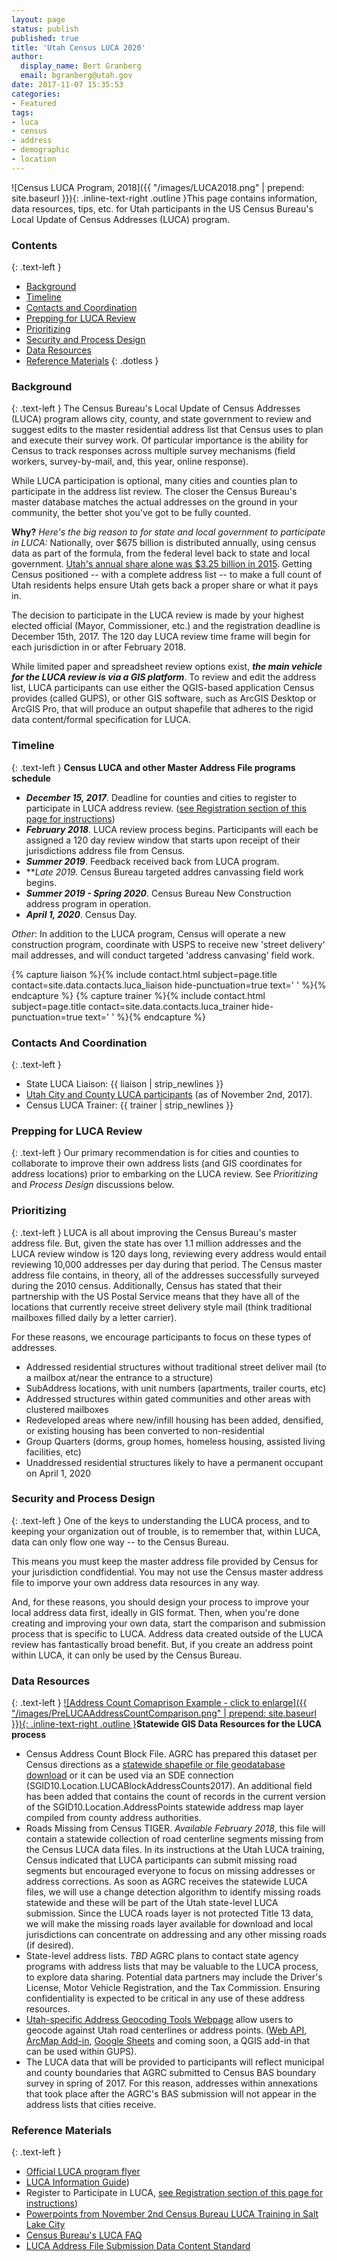 ```yaml
---
layout: page
status: publish
published: true
title: 'Utah Census LUCA 2020'
author:
  display_name: Bert Granberg
  email: bgranberg@utah.gov
date: 2017-11-07 15:35:53
categories:
- Featured
tags:
- luca
- census
- address
- demographic
- location
---
```

![Census LUCA Program, 2018]({{ "/images/LUCA2018.png" | prepend: site.baseurl }}){: .inline-text-right .outline }This page contains information, data resources, tips, etc. for Utah participants in the US Census Bureau's Local Update of Census Addresses (LUCA) program.

### Contents
{: .text-left }
- [Background](#background)
- [Timeline](#timeline)
- [Contacts and Coordination](#contacts-and-coordination)
- [Prepping for LUCA Review](#prepping-for-the-luca-review)
- [Prioritizing](#prioritizing)
- [Security and Process Design](#security-and-process-design)
- [Data Resources](#data-resources)
- [Reference Materials](#reference-materials)
{: .dotless }

### Background
{: .text-left }
The Census Bureau's Local Update of Census Addresses (LUCA) program allows city, county, and state government to review and suggest edits to the master residential address list that Census uses to plan and execute their survey work. Of particular importance is the ability for Census to track responses across multiple survey mechanisms (field workers, survey-by-mail, and, this year, online response).

While LUCA participation is optional, many cities and counties plan to participate in the address list review. The closer the Census Bureau's master database matches the actual addresses on the ground in your community, the better shot you've got to be fully counted.

**Why?** _Here's the big reason to for state and local government to participate in LUCA:_ Nationally, over $675 billion is distributed annually, using census data as part of the formula, from the federal level back to state and local government. [Utah's annual share alone was $3.25 billion in 2015](https://gwipp.gwu.edu/sites/gwipp.gwu.edu/files/downloads/Utah%20CFD%2008-18-17.pdf). Getting Census positioned -- with a complete address list -- to make a full count of Utah residents helps ensure Utah gets back a proper share or what it pays in.

The decision to participate in the LUCA review is made by your highest elected official (Mayor, Commissioner, etc.) and the registration deadline is December 15th, 2017. The 120 day LUCA review time frame will begin for each jurisdiction in or after February 2018.

While limited paper and spreadsheet review options exist, **_the main vehicle for the LUCA review is via a GIS platform_**. To review and edit the address list, LUCA participants can use either the QGIS-based application Census provides (called GUPS), or other GIS software, such as ArcGIS Desktop or ArcGIS Pro, that will produce an output shapefile that adheres to the rigid data content/formal specification for LUCA.

### Timeline
{: .text-left }
**Census LUCA and other Master Address File programs schedule**

- **_December 15, 2017_**. Deadline for counties and cities to register to participate in LUCA address review. ([see Registration section of this page for instructions](https://www.census.gov/geo/partnerships/luca.html))
- **_February 2018_**. LUCA review process begins. Participants will each be assigned a 120 day review window that starts upon receipt of their jurisdictions address file from Census.
- **_Summer 2019_**. Feedback received back from LUCA program.
- **_Late 2019_*.* Census Bureau targeted addres canvassing field work begins.
- **_Summer 2019 - Spring 2020_**. Census Bureau New Construction address program in operation.
- **_April 1, 2020_**. Census Day.

_Other_: In addition to the LUCA program, Census will operate a new construction program, coordinate with USPS to receive new 'street delivery' mail addresses, and will conduct targeted 'address canvasing' field work.

{% capture liaison %}{% include contact.html subject=page.title contact=site.data.contacts.luca_liaison hide-punctuation=true text=' ' %}{% endcapture %}
{% capture trainer %}{% include contact.html subject=page.title contact=site.data.contacts.luca_trainer hide-punctuation=true text=' ' %}{% endcapture %}
### Contacts And Coordination
{: .text-left }
- State LUCA Liaison: {{ liaison | strip_newlines }}
- [Utah City and County LUCA participants](https://docs.google.com/spreadsheets/d/1WgYXqIBcQ3RZoWSPJVw5CLErjdPuM1gy9OzuaGHFCSg/edit?usp=sharing) (as of November 2nd, 2017).
- Census LUCA Trainer: {{ trainer | strip_newlines }}

### Prepping for LUCA Review
{: .text-left }
Our primary recommendation is for cities and counties to collaborate to improve their own address lists (and GIS coordinates for address locations) prior to embarking on the LUCA review. See _Prioritizing_ and _Process Design_ discussions below.

### Prioritizing
{: .text-left }
LUCA is all about improving the Census Bureau's master address file. But, given the state has over 1.1 million addresses and the LUCA review window is 120 days long, reviewing every address would entail reviewing 10,000 addresses per day during that period. The Census master address file contains, in theory, all of the addresses successfully surveyed during the 2010 census. Additionally, Census has stated that their partnership with the US Postal Service means that they have all of the locations that currently receive street delivery style mail (think traditional mailboxes filled daily by a letter carrier).

For these reasons, we encourage participants to focus on these types of addresses.

- Addressed residential structures without traditional street deliver mail (to a mailbox at/near the entrance to a structure)
- SubAddress locations, with unit numbers (apartments, trailer courts, etc)
- Addressed structures within gated communities and other areas with clustered mailboxes
- Redeveloped areas where new/infill housing has been added, densified, or existing housing has been converted to non-residential
- Group Quarters (dorms, group homes, homeless housing, assisted living facilities, etc)
- Unaddressed residential structures likely to have a permanent occupant on April 1, 2020

### Security and Process Design
{: .text-left }
One of the keys to understanding the LUCA process, and to keeping your organization out of trouble, is to remember that, within LUCA, data can only flow one way -- to the Census Bureau.

This means you must keep the master address file provided by Census for your jurisdiction condfidential. You may not use the Census master address file to imporve your own address data resources in any way.

And, for these reasons, you should design your process to improve your local address data first, ideally in GIS format. Then, when you're done creating and improving your own data, start the comparison and submission process that is specific to LUCA. Address data created outside of the LUCA review has fantastically broad benefit. But, if you create an address point within LUCA, it can only be used by the Census Bureau.

### Data Resources
{: .text-left }
[![Address Count Comaprison Example - click to enlarge]({{ "/images/PreLUCAAddressCountComparison.png" | prepend: site.baseurl }}){: .inline-text-right .outline }](https://docs.google.com/presentation/d/1hSYqhRELa7idGcsfsF7Cnb1BqNfMl1zqInk_yud65-4/edit#slide=id.p)**Statewide GIS Data Resources for the LUCA process**

- Census Address Count Block File. AGRC has prepared this dataset per Census directions as a [statewide shapefile or file geodatabase download](https://drive.google.com/drive/folders/1sKMQxDBjW8LknsEojZXZwMdVY1T1UXvO) or it can be used via an SDE connection (SGID10.Location.LUCABlockAddressCounts2017). An additional field has been added that contains the count of records in the current version of the SGID10.Location.AddressPoints statewide address map layer compiled from county address authorities.
- Roads Missing from Census TIGER. _Available February 2018_, this file will contain a statewide collection of road centerline segments missing from the Census LUCA data files. In its instructions at the Utah LUCA training, Census indicated that LUCA participants can submit missing road segments but encouraged everyone to focus on missing addresses or address corrections. As soon as AGRC receives the statewide LUCA files, we will use a change detection algorithm to identify missing roads statewide and these will be part of the Utah state-level LUCA submission. Since the LUCA roads layer is not protected Title 13 data, we will make the missing roads layer available for download and local jurisdictions can concentrate on addressing and any other missing roads (if desired).
- State-level address lists. _TBD_ AGRC plans to contact state agency programs with address lists that may be valuable to the LUCA process, to explore data sharing. Potential data partners may include the Driver's License, Motor Vehicle Registration, and the Tax Commission. Ensuring confidentiality is expected to be critical in any use of these address resources.
- [Utah-specific Address Geocoding Tools Webpage](https://gis.utah.gov/data/address-geocoders-locators/) allow users to geocode against Utah road centerlines or address points. ([Web API](http://api.mapserv.utah.gov), [ArcMap Add-in](https://gis.utah.gov/data/address-geocoders-locators/#GeocodingToolbox), [Google Sheets](https://chrome.google.com/webstore/detail/utah-address-locator/nepmlneiknaeojhadbeodpaefenhjkek?utm_source=permalink) and coming soon, a QGIS add-in that can be used within GUPS).
- The LUCA data that will be provided to participants will reflect municipal and county boundaries that AGRC submitted to Census BAS boundary survey in spring of 2017. For this reason, addresses within annexations that took place after the AGRC's BAS submission will not appear in the address lists that cities receive.

### Reference Materials
{: .text-left }
- [Official LUCA program flyer](https://www2.census.gov/geo/pdfs/partnerships/luca/2020CensusLUCA_Flyer.pdf)
- [LUCA Information Guide](https://www2.census.gov/geo/pdfs/partnerships/luca/2020LUCA_InfoGuide.pdf))
- Register to Participate in LUCA, [see Registration section of this page for instructions](https://www.census.gov/geo/partnerships/luca.html))
- [Powerpoints from November 2nd Census Bureau LUCA Training in Salt Lake City](https://drive.google.com/file/d/0BxoOAQyOvGgaOHhPSXhCTEdBdnN6a0d2VTk3OW5iVjdBXzAw/view?usp=sharing)
- [Census Bureau's LUCA FAQ](https://www2.census.gov/geo/pdfs/partnerships/luca/2020LUCA_FAQ.pdf)
- [LUCA Address File Submission Data Content Standard](https://drive.google.com/file/d/0BxoOAQyOvGgaaWtpTmc1aHVvRFZ6SGh0RHNpbjZlSU9yOVVj/view?usp=sharing)
